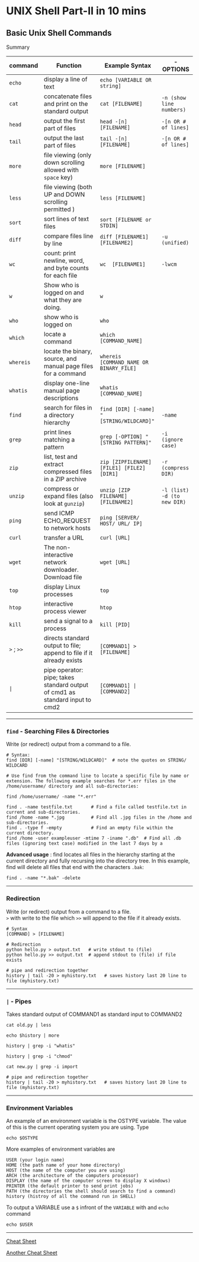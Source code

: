 # UNIX Shell Part-II in 10 mins

## **Basic Unix Shell Commands**

Summary 

| command             | Function                                                                     | Example Syntax                             | -OPTIONS                    |
| ---                 | ---                                                                          | ---                                        | ---                         |
| `echo`              | display a line of text                                                       | `echo [VARIABLE OR string]`                |                             |
| `cat`               | concatenate files and print on the standard output                           | `cat [FILENAME]`                           | `-n (show line numbers)`    |
| `head`              | output the first part of files                                               | `head -[n] [FILENAME]`                     | `-[n OR # of lines]`        |
| `tail`              | output the last part of files                                                | `tail -[n] [FILENAME]`                     | `-[n OR # of lines]`        |
| `more`              | file viewing (only down scrolling allowed with `space` key)                  | `more [FILENAME]`                          |                             |
| `less`              | file viewing (both UP and DOWN scrolling permitted )                         | `less [FILENAME]`                          |                             |
| `sort`              | sort lines of text files                                                     | `sort [FILENAME or STDIN]`                 |                             |
| `diff`              | compare files line by line                                                   | `diff [FILENAME1] [FILENAME2]`             | `-u (unified)`              |
| `wc`                | count: print newline, word, and byte counts for each file                    | `wc  [FILENAME1] `                         | `-lwcm`                     |
| `w`                 | Show who is logged on and what they are doing.                               | `w`                                        |                             |
| `who`               | show who is logged on                                                        | `who`                                      |                             |
| `which`             | locate a command                                                             | `which [COMMAND_NAME]`                     |                             |
| `whereis`           | locate the binary, source, and manual page files for a command               | `whereis [COMMAND_NAME OR BINARY_FILE]`    |                             |
| `whatis`            | display one-line manual page descriptions                                    | `whatis [COMMAND_NAME]`                    |                             |
| `find`              | search for files in a directory hierarchy                                    | `find [DIR] [-name] "[STRING/WILDCARD]"`   | `-name`                     |
| `grep`              | print lines matching a pattern                                               | `grep [-OPTION] "[STRING PATTERN]"`        | `-i (ignore case)`          |
| `zip `              | list, test and extract compressed files in a ZIP archive                     | `zip [ZIPFILENAME] [FILE1] [FILE2] [DIR1]` | `-r (compress DIR)`         |
| `unzip `            | compress or expand files (also look at `gunzip`)                             | `unzip [ZIP FILENAME] [FILENAME2]`         | `-l (list) -d (to new DIR)` |
| `ping`              | send ICMP ECHO_REQUEST to network hosts                                      | `ping [SERVER/ HOST/ URL/ IP]`             |                             |
| `curl`              | transfer a URL                                                               | `curl [URL]`                               |                             |
| `wget`              | The non-interactive network downloader. Download file                        | `wget [URL]`                               |                             |
| `top`               | display Linux processes                                                      | `top`                                      |                             |
| `htop`              | interactive process viewer                                                   | `htop`                                     |                             |
| `kill`              | send a signal to a process                                                   | `kill [PID]`                               |                             |
| `>` ; `>>`          | directs standard output to file; append to file if it already exists         | `[COMMAND1] > [FILENAME]`                  |                             |
| <code>&#124;</code> | pipe operator: pipe; takes standard output of cmd1 as standard input to cmd2 | <code>[COMMAND1] &#124; [COMMAND2]</code>  |                             |






---

### `find` - Searching Files & Directories
Write (or redirect) output from a command to a file.  
    
    # Syntax: 
    find [DIR] [-name] "[STRING/WILDCARD]"  # note the quotes on STRING/ WILDCARD
    
    # Use find from the command line to locate a specific file by name or extension. The following example searches for *.err files in the /home/username/ directory and all sub-directories:
    
    find /home/username/ -name "*.err"

    find . -name testfile.txt       # Find a file called testfile.txt in current and sub-directories.
    find /home -name *.jpg	        # Find all .jpg files in the /home and sub-directories.
    find . -type f -empty	        # Find an empty file within the current directory.
    find /home -user exampleuser -mtime 7 -iname ".db"	# Find all .db files (ignoring text case) modified in the last 7 days by a 

**Advanced usage** : find locates all files in the hierarchy starting at the current directory and fully recursing into the directory tree. In this example, find will delete all files that end with the characters `.bak`:
    
    find . -name "*.bak" -delete

---

### Redirection
Write (or redirect) output from a command to a file.  
`>` with write to the file which `>>` will append to the file if it already exists. 

    # Syntax 
    [COMMAND] > [FILENAME]

    # Redirection
    python hello.py > output.txt   # write stdout to (file)
    python hello.py >> output.txt  # append stdout to (file) if file exists
    
    # pipe and redirection together 
    history | tail -20 > myhistory.txt   # saves history last 20 line to file (myhistory.txt)

---

### <code>&#124;</code> - Pipes 
Takes standard output of COMMAND1 as standard input to COMMAND2

    cat old.py | less

    echo $history | more 

    history | grep -i "whatis"

    history | grep -i "chmod"

    cat new.py | grep -i import

    # pipe and redirection together 
    history | tail -20 > myhistory.txt   # saves history last 20 line to file (myhistory.txt)
    
---


###  Environment Variables
An example of an environment variable is the OSTYPE variable. The value of this is the current operating system you are using. Type


    echo $OSTYPE
More examples of environment variables are

    USER (your login name)
    HOME (the path name of your home directory)
    HOST (the name of the computer you are using)
    ARCH (the architecture of the computers processor)
    DISPLAY (the name of the computer screen to display X windows)
    PRINTER (the default printer to send print jobs)
    PATH (the directories the shell should search to find a command)
    history (histroy of all the command run in SHELL)

To output a VARIABLE use a `$` infront of the `VARIABLE` with and `echo` command

    echo $USER

---

[Cheat Sheet](../unix-cheat-sheet/)

[Another Cheat Sheet](https://devhints.io/bash)